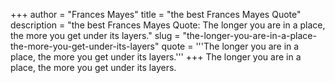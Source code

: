 +++
author = "Frances Mayes"
title = "the best Frances Mayes Quote"
description = "the best Frances Mayes Quote: The longer you are in a place, the more you get under its layers."
slug = "the-longer-you-are-in-a-place-the-more-you-get-under-its-layers"
quote = '''The longer you are in a place, the more you get under its layers.'''
+++
The longer you are in a place, the more you get under its layers.
